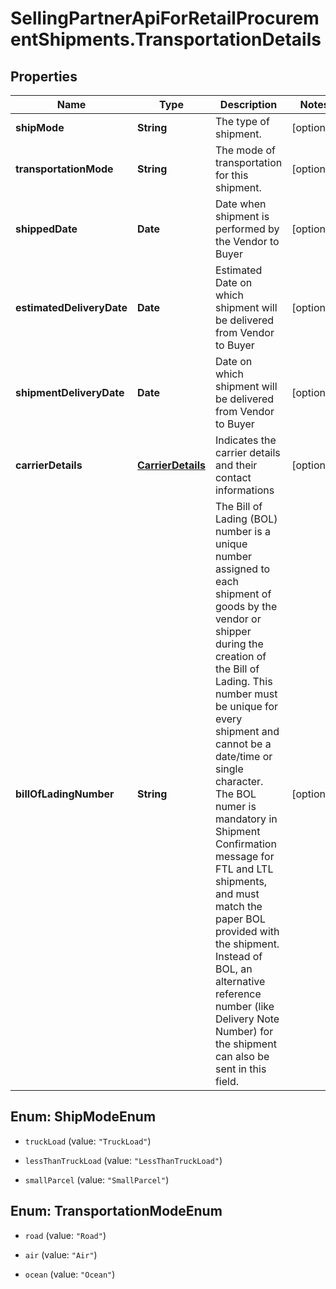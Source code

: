 # SellingPartnerApiForRetailProcurementShipments.TransportationDetails

## Properties
Name | Type | Description | Notes
------------ | ------------- | ------------- | -------------
**shipMode** | **String** | The type of shipment. | [optional] 
**transportationMode** | **String** | The mode of transportation for this shipment. | [optional] 
**shippedDate** | **Date** | Date when shipment is performed by the Vendor to Buyer | [optional] 
**estimatedDeliveryDate** | **Date** | Estimated Date on which shipment will be delivered from Vendor to Buyer | [optional] 
**shipmentDeliveryDate** | **Date** | Date on which shipment will be delivered from Vendor to Buyer | [optional] 
**carrierDetails** | [**CarrierDetails**](CarrierDetails.md) | Indicates the carrier details and their contact informations | [optional] 
**billOfLadingNumber** | **String** | The Bill of Lading (BOL) number is a unique number assigned to each shipment of goods by the vendor or shipper during the creation of the Bill of Lading. This number must be unique for every shipment and cannot be a date/time or single character. The BOL numer is mandatory in Shipment Confirmation message for FTL and LTL shipments, and must match the paper BOL provided with the shipment. Instead of BOL, an alternative reference number (like Delivery Note Number) for the shipment can also be sent in this field. | [optional] 


<a name="ShipModeEnum"></a>
## Enum: ShipModeEnum


* `truckLoad` (value: `"TruckLoad"`)

* `lessThanTruckLoad` (value: `"LessThanTruckLoad"`)

* `smallParcel` (value: `"SmallParcel"`)




<a name="TransportationModeEnum"></a>
## Enum: TransportationModeEnum


* `road` (value: `"Road"`)

* `air` (value: `"Air"`)

* `ocean` (value: `"Ocean"`)




